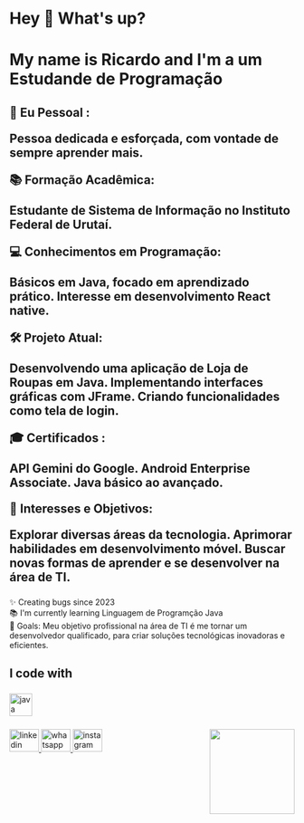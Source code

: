 <h1 align="left">Hey 👋 What's up?</h1>




<h1 align="left">My name is  Ricardo and I'm a um Estudande de Programação</p>

###

<h2 align="left">🌟 Eu Pessoal :

Pessoa dedicada e esforçada, com vontade de sempre aprender mais.


📚 Formação Acadêmica:

Estudante de Sistema de Informação no Instituto Federal de Urutaí.


💻 Conhecimentos em Programação:

Básicos em Java, focado em aprendizado prático.
Interesse em desenvolvimento React native.


🛠️ Projeto Atual:

Desenvolvendo uma aplicação de Loja de Roupas em Java.
Implementando interfaces gráficas com JFrame.
Criando funcionalidades como tela de login.


🎓 Certificados :

API Gemini do Google.
Android Enterprise Associate.
Java básico ao avançado.


🚀 Interesses e Objetivos:

Explorar diversas áreas da tecnologia.
Aprimorar habilidades em desenvolvimento móvel.
Buscar novas formas de aprender e se desenvolver na área de TI.</h2>

###

<p align="left">✨ Creating bugs since 2023<br>📚 I'm currently learning Linguagem de Programção Java<br>🎯 Goals: Meu objetivo profissional na área de TI é me tornar um desenvolvedor  qualificado, para criar soluções tecnológicas inovadoras e eficientes.</p>

###

<h2 align="left">I code with</h2>

###

<div align="left">
  <img src="https://cdn.jsdelivr.net/gh/devicons/devicon/icons/java/java-original.svg" height="40" alt="java logo"  />
</div>

###


<div align="left">

  
  <a href="https://www.linkedin.com/in/ricardo-issa-de-sousa-792560261?utm_source=share&utm_campaign=share_via&utm_content=profile&utm_medium=android_app" target="_blank">
    <img src="https://raw.githubusercontent.com/maurodesouza/profile-readme-generator/master/src/assets/icons/social/linkedin/default.svg" width="52" height="40" alt="linkedin logo" />
  </a>
  <a href="https://wa.me/qr/UFEBGX24PUCMH1" target="_blank">
    <img src="https://raw.githubusercontent.com/maurodesouza/profile-readme-generator/master/src/assets/icons/social/whatsapp/default.svg" width="52" height="40" alt="whatsapp logo" />
  </a>
  <a href="https://www.instagram.com/ricardo_issa04?utm_source=qr&igsh=MXJqYXV1bmgyazlpZA==" target="_blank">
    <img src="https://raw.githubusercontent.com/maurodesouza/profile-readme-generator/master/src/assets/icons/social/instagram/default.svg" width="52" height="40" alt="instagram logo" />

  <img align="right" height="150" src="https://tse3.mm.bing.net/th?id=OIP.2LHgIppz4BOm6EOmyLluqgHaD4&pid=Api&P=0&h=180"  />
</div>

###
